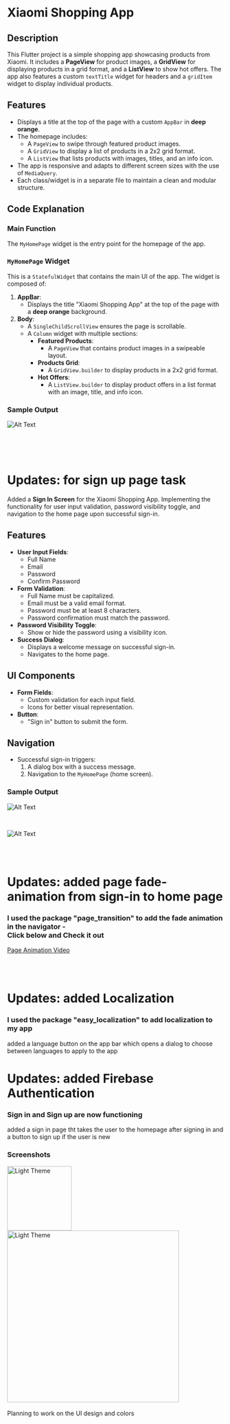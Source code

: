 # Xiaomi Shopping App

## Description  
This Flutter project is a simple shopping app showcasing products from Xiaomi. It includes a **PageView** for product images, a **GridView** for displaying products in a grid format, and a **ListView** to show hot offers. The app also features a custom `textTitle` widget for headers and a `gridItem` widget to display individual products.

## Features  
- Displays a title at the top of the page with a custom `AppBar` in **deep orange**.
- The homepage includes:
  - A `PageView` to swipe through featured product images.
  - A `GridView` to display a list of products in a 2x2 grid format.
  - A `ListView` that lists products with images, titles, and an info icon.
- The app is responsive and adapts to different screen sizes with the use of `MediaQuery`.
- Each class/widget is in a separate file to maintain a clean and modular structure.

## Code Explanation  

### Main Function  
The `MyHomePage` widget is the entry point for the homepage of the app.

### `MyHomePage` Widget  
This is a `StatefulWidget` that contains the main UI of the app. The widget is composed of:
1. **AppBar**:
   - Displays the title "Xiaomi Shopping App" at the top of the page with a **deep orange** background.
2. **Body**:
   - A `SingleChildScrollView` ensures the page is scrollable.
   - A `Column` widget with multiple sections:
     - **Featured Products**: 
       - A `PageView` that contains product images in a swipeable layout.
     - **Products Grid**: 
       - A `GridView.builder` to display products in a 2x2 grid format.
     - **Hot Offers**:
       - A `ListView.builder` to display product offers in a list format with an image, title, and info icon.

### Sample Output  
![Alt Text](r-output.png)

<br>
<br>
<br>

# Updates: for sign up page task

Added a **Sign In Screen** for the Xiaomi Shopping App. Implementing the functionality for user input validation, password visibility toggle, and navigation to the home page upon successful sign-in.

## Features

- **User Input Fields**: 
  - Full Name
  - Email
  - Password
  - Confirm Password
- **Form Validation**:
  - Full Name must be capitalized.
  - Email must be a valid email format.
  - Password must be at least 8 characters.
  - Password confirmation must match the password.
- **Password Visibility Toggle**:
  - Show or hide the password using a visibility icon.
- **Success Dialog**:
  - Displays a welcome message on successful sign-in.
  - Navigates to the home page.

## UI Components
- **Form Fields**:
  - Custom validation for each input field.
  - Icons for better visual representation.
- **Button**:
  - "Sign in" button to submit the form.

## Navigation
- Successful sign-in triggers:
  1. A dialog box with a success message.
  2. Navigation to the `MyHomePage` (home screen).


### Sample Output  
![Alt Text](r2-output.png)

<br>

![Alt Text](r3-output.png)

<br>
<br>

# Updates: added page fade-animation from sign-in to home page
### I used the package "page_transition" to add the fade animation in the navigator - <br> Click below and Check it out
[Page Animation Video](PageAnimation.mp4)

<br>
<br>

# Updates: added Localization
### I used the package "easy_localization" to add localization to my app
added a language button on the app bar which opens a dialog to choose between languages to apply to the app


# Updates: added Firebase Authentication
### Sign in and Sign up are now functioning
added a sign in page tht takes the user to the homepage after signing in and a button to sign up if the user is new

### Screenshots
<img src="r4-image.png" alt="Light Theme" height="150">
<img src="r5-image.png" alt="Light Theme" height="400">


<br>
<br>
Planning to work on the UI design and colors